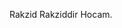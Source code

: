 Rakzid Rakziddir Hocam.

<!---
raqzid/raqzid is a ✨ special ✨ repository because its `README.md` (this file) appears on your GitHub profile.
You can click the Preview link to take a look at your changes.
--->
